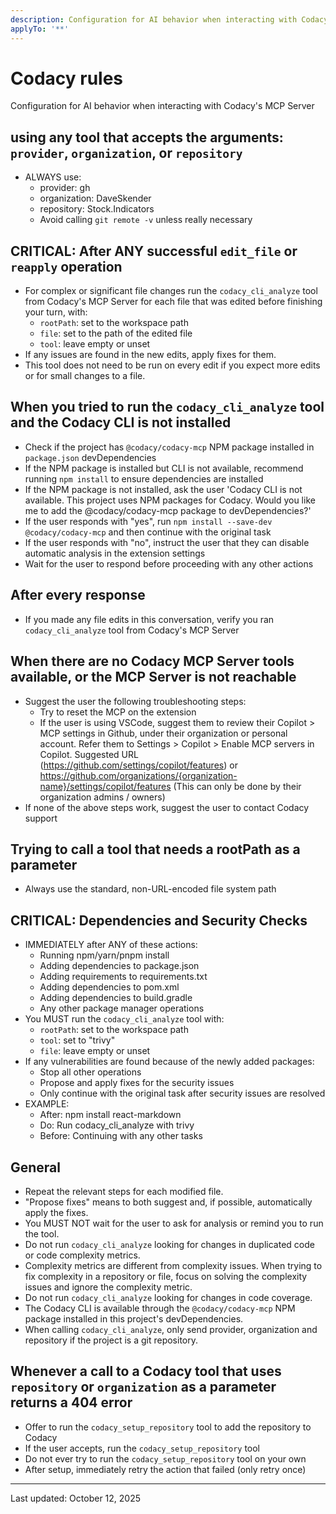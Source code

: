```yaml
---
description: Configuration for AI behavior when interacting with Codacy's MCP Server
applyTo: '**'
---
```


# Codacy rules

Configuration for AI behavior when interacting with Codacy's MCP Server

## using any tool that accepts the arguments: `provider`, `organization`, or `repository`

- ALWAYS use:
  - provider: gh
  - organization: DaveSkender
  - repository: Stock.Indicators
  - Avoid calling `git remote -v` unless really necessary

## CRITICAL: After ANY successful `edit_file` or `reapply` operation

- For complex or significant file changes run the `codacy_cli_analyze` tool from Codacy's MCP Server for each file that was edited before finishing your turn, with:
  - `rootPath`: set to the workspace path
  - `file`: set to the path of the edited file
  - `tool`: leave empty or unset
- If any issues are found in the new edits, apply fixes for them.
- This tool does not need to be run on every edit if you expect more edits or for small changes to a file.

## When you tried to run the `codacy_cli_analyze` tool and the Codacy CLI is not installed

- Check if the project has `@codacy/codacy-mcp` NPM package installed in `package.json` devDependencies
- If the NPM package is installed but CLI is not available, recommend running `npm install` to ensure dependencies are installed
- If the NPM package is not installed, ask the user 'Codacy CLI is not available. This project uses NPM packages for Codacy. Would you like me to add the @codacy/codacy-mcp package to devDependencies?'
- If the user responds with "yes", run `npm install --save-dev @codacy/codacy-mcp` and then continue with the original task
- If the user responds with "no", instruct the user that they can disable automatic analysis in the extension settings
- Wait for the user to respond before proceeding with any other actions

## After every response

- If you made any file edits in this conversation, verify you ran `codacy_cli_analyze` tool from Codacy's MCP Server

## When there are no Codacy MCP Server tools available, or the MCP Server is not reachable

- Suggest the user the following troubleshooting steps:
  - Try to reset the MCP on the extension
  - If the user is using VSCode, suggest them to review their Copilot > MCP settings in Github, under their organization or personal account. Refer them to Settings > Copilot > Enable MCP servers in Copilot. Suggested URL (<https://github.com/settings/copilot/features>) or <https://github.com/organizations/{organization-name}/settings/copilot/features> (This can only be done by their organization admins / owners)
- If none of the above steps work, suggest the user to contact Codacy support

## Trying to call a tool that needs a rootPath as a parameter

- Always use the standard, non-URL-encoded file system path

## CRITICAL: Dependencies and Security Checks

- IMMEDIATELY after ANY of these actions:
  - Running npm/yarn/pnpm install
  - Adding dependencies to package.json
  - Adding requirements to requirements.txt
  - Adding dependencies to pom.xml
  - Adding dependencies to build.gradle
  - Any other package manager operations
- You MUST run the `codacy_cli_analyze` tool with:
  - `rootPath`: set to the workspace path
  - `tool`: set to "trivy"
  - `file`: leave empty or unset
- If any vulnerabilities are found because of the newly added packages:
  - Stop all other operations
  - Propose and apply fixes for the security issues
  - Only continue with the original task after security issues are resolved
- EXAMPLE:
  - After: npm install react-markdown
  - Do: Run codacy_cli_analyze with trivy
  - Before: Continuing with any other tasks

## General

- Repeat the relevant steps for each modified file.
- "Propose fixes" means to both suggest and, if possible, automatically apply the fixes.
- You MUST NOT wait for the user to ask for analysis or remind you to run the tool.
- Do not run `codacy_cli_analyze` looking for changes in duplicated code or code complexity metrics.
- Complexity metrics are different from complexity issues. When trying to fix complexity in a repository or file, focus on solving the complexity issues and ignore the complexity metric.
- Do not run `codacy_cli_analyze` looking for changes in code coverage.
- The Codacy CLI is available through the `@codacy/codacy-mcp` NPM package installed in this project's devDependencies.
- When calling `codacy_cli_analyze`, only send provider, organization and repository if the project is a git repository.

## Whenever a call to a Codacy tool that uses `repository` or `organization` as a parameter returns a 404 error

- Offer to run the `codacy_setup_repository` tool to add the repository to Codacy
- If the user accepts, run the `codacy_setup_repository` tool
- Do not ever try to run the `codacy_setup_repository` tool on your own
- After setup, immediately retry the action that failed (only retry once)

---
Last updated: October 12, 2025
